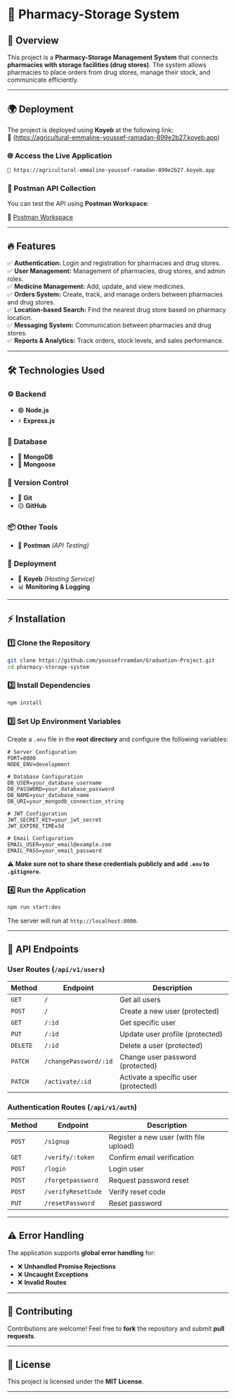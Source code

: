 # 🚀 Pharmacy-Storage System

## 🌟 Overview

This project is a **Pharmacy-Storage Management System** that connects **pharmacies with storage facilities (drug stores)**. The system allows pharmacies to place orders from drug stores, manage their stock, and communicate efficiently.

---

## 🌍 Deployment

The project is deployed using **Koyeb** at the following link:  
🔗 (https://agricultural-emmaline-youssef-ramadan-899e2b27.koyeb.app)

### 🌐 Access the Live Application

```sh
🔗 https://agricultural-emmaline-youssef-ramadan-899e2b27.koyeb.app
```

### 📩 Postman API Collection

You can test the API using **Postman Workspace**:

🔗 [Postman Workspace](https://gradutrion-team.postman.co/workspace/Gradutrion-Team-Workspace~08a56819-e2f9-4236-8037-ed1f17be8aab/collection/34651419-a5c24e06-f7bc-4d0b-823d-cafb326ebbbb?action=share&creator=34651419&active-environment=29367402-302f271f-4638-4098-90d7-26256c3f97d2])

---

## 🔥 Features

✅ **Authentication:** Login and registration for pharmacies and drug stores.  
✅ **User Management:** Management of pharmacies, drug stores, and admin roles.  
✅ **Medicine Management:** Add, update, and view medicines.  
✅ **Orders System:** Create, track, and manage orders between pharmacies and drug stores.  
✅ **Location-based Search:** Find the nearest drug store based on pharmacy location.  
✅ **Messaging System:** Communication between pharmacies and drug stores.  
✅ **Reports & Analytics:** Track orders, stock levels, and sales performance.  

---

## 🛠 Technologies Used

### ⚙ **Backend**
- 🟢 **Node.js**
- ⚡ **Express.js**

### 💾 **Database**
- 🍃 **MongoDB**
- 🔴 **Mongoose**

### 🔧 **Version Control**
- 🔴 **Git**
- 🟡 **GitHub**

### 📦 **Other Tools**
- 🔴 **Postman** *(API Testing)*

### 🚀 **Deployment**
- 🔴 **Koyeb** *(Hosting Service)*
- 📊 **Monitoring & Logging**

---

## ⚡ Installation

### 1️⃣ Clone the Repository

```sh
git clone https://github.com/youssefrramdan/Graduation-Project.git
cd pharmacy-storage-system
```

### 2️⃣ Install Dependencies

```sh
npm install
```

### 3️⃣ Set Up Environment Variables

Create a `.env` file in the **root directory** and configure the following variables:

```env
# Server Configuration
PORT=8000
NODE_ENV=development

# Database Configuration
DB_USER=your_database_username
DB_PASSWORD=your_database_password
DB_NAME=your_database_name
DB_URI=your_mongodb_connection_string

# JWT Configuration
JWT_SECRET_KEY=your_jwt_secret
JWT_EXPIRE_TIME=3d

# Email Configuration
EMAIL_USER=your_email@example.com
EMAIL_PASS=your_email_password
```
⚠ **Make sure not to share these credentials publicly and add `.env` to `.gitignore`.**

### 4️⃣ Run the Application

```sh
npm run start:dev
```

The server will run at `http://localhost:8000`.

---

## 📌 API Endpoints

### **User Routes** (`/api/v1/users`)

| Method   | Endpoint              | Description                          |
| -------- | --------------------- | ------------------------------------ |
| `GET`    | `/`                   | Get all users                        |
| `POST`   | `/`                   | Create a new user (protected)        |
| `GET`    | `/:id`                | Get specific user                    |
| `PUT`    | `/:id`                | Update user profile (protected)      |
| `DELETE` | `/:id`                | Delete a user (protected)            |
| `PATCH`  | `/changePassword/:id` | Change user password (protected)     |
| `PATCH`  | `/activate/:id`       | Activate a specific user (protected) |

### **Authentication Routes** (`/api/v1/auth`)

| Method | Endpoint           | Description                            |
| ------ | ------------------ | -------------------------------------- |
| `POST` | `/signup`          | Register a new user (with file upload) |
| `GET`  | `/verify/:token`   | Confirm email verification             |
| `POST` | `/login`           | Login user                             |
| `POST` | `/forgetpassword`  | Request password reset                 |
| `POST` | `/verifyResetCode` | Verify reset code                      |
| `PUT`  | `/resetPassword`   | Reset password                         |

---

## ⚠ Error Handling

The application supports **global error handling** for:
- ❌ **Unhandled Promise Rejections**
- ❌ **Uncaught Exceptions**
- ❌ **Invalid Routes**

---

## 🤝 Contributing

Contributions are welcome! Feel free to **fork** the repository and submit **pull requests**.

---

## 📜 License

This project is licensed under the **MIT License**.

---


